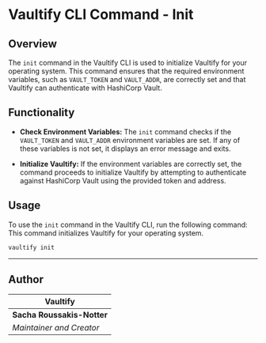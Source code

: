 <!-- // ########################################################################################
// # ██████╗ ██╗   ██╗██╗   ██╗███╗   ██╗     ██████╗ ██████╗  ██████╗ ██╗   ██╗██████╗   #
// # ██╔══██╗██║   ██║██║   ██║████╗  ██║    ██╔════╝ ██╔══██╗██╔═══██╗██║   ██║██╔══██╗  #
// # ██████╔╝██║   ██║██║   ██║██╔██╗ ██║    ██║  ███╗██████╔╝██║   ██║██║   ██║██████╔╝  #
// # ██╔══██╗██║   ██║██║   ██║██║╚██╗██║    ██║   ██║██╔══██╗██║   ██║██║   ██║██╔═══╝   #
// # ██████╔╝╚██████╔╝╚██████╔╝██║ ╚████║    ╚██████╔╝██║  ██║╚██████╔╝╚██████╔╝██║       #
// # ╚═════╝  ╚═════╝  ╚═════╝ ╚═╝  ╚═══╝     ╚═════╝ ╚═╝  ╚═╝ ╚═════╝  ╚═════╝ ╚═╝       #
// # Author: Sacha Roussakis-Notter														  #
// # Project: Vaultify																	  #
// # Description: Easily push, pull and encrypt tofu and terraform statefiles from Vault. #
// ######################################################################################## -->

# Vaultify CLI Command - Init

## Overview
The `init` command in the Vaultify CLI is used to initialize Vaultify for your operating system. This command ensures that the required environment variables, such as `VAULT_TOKEN` and `VAULT_ADDR`, are correctly set and that Vaultify can authenticate with HashiCorp Vault.

## Functionality
- **Check Environment Variables:**
  The `init` command checks if the `VAULT_TOKEN` and `VAULT_ADDR` environment variables are set. If any of these variables is not set, it displays an error message and exits.

- **Initialize Vaultify:**
  If the environment variables are correctly set, the command proceeds to initialize Vaultify by attempting to authenticate against HashiCorp Vault using the provided token and address.

## Usage
To use the `init` command in the Vaultify CLI, run the following command:
This command initializes Vaultify for your operating system.

```bash
vaultify init
```

---

## Author

| Vaultify                  |
| ----------------------- |
| **Sacha Roussakis-Notter** |
| *Maintainer and Creator* |
